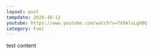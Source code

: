 ```yaml
---
layout: post
tempdate: 2020-10-12
youtube: https://www.youtube.com/watch?v=7X9AluLgH0Q
category: Fuel
---
```

test content
